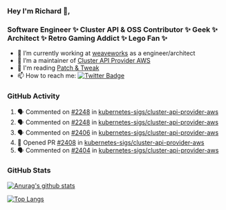 ### Hey I'm Richard 👋, 

<h3 align="left">Software Engineer ✨ Cluster API & OSS Contributor ✨ Geek ✨ Architect ✨ Retro Gaming Addict ✨ Lego Fan ✨</h3>

- 🔭 I’m currently working at [weaveworks](https://github.com/weaveworks) as a engineer/architect
- 👯 I’m a maintainer of [Cluster API Provider AWS](https://github.com/kubernetes-sigs/cluster-api-provider-aws)
- 💬 I'm reading [Patch & Tweak](https://bjooks.com/products/patch-tweak-exploring-modular-synthesis)
- 📫 How to reach me: [![Twitter Badge](https://img.shields.io/badge/-@fruit_case-00acee?style=flat&logo=Twitter&logoColor=white)](https://twitter.com/intent/follow?screen_name=fruit_case "Follow on Twitter")

### GitHub Activity 

<!--START_SECTION:activity-->
1. 🗣 Commented on [#2248](https://github.com/kubernetes-sigs/cluster-api-provider-aws/issues/2248) in [kubernetes-sigs/cluster-api-provider-aws](https://github.com/kubernetes-sigs/cluster-api-provider-aws)
2. 🗣 Commented on [#2248](https://github.com/kubernetes-sigs/cluster-api-provider-aws/issues/2248) in [kubernetes-sigs/cluster-api-provider-aws](https://github.com/kubernetes-sigs/cluster-api-provider-aws)
3. 🗣 Commented on [#2406](https://github.com/kubernetes-sigs/cluster-api-provider-aws/issues/2406) in [kubernetes-sigs/cluster-api-provider-aws](https://github.com/kubernetes-sigs/cluster-api-provider-aws)
4. 💪 Opened PR [#2408](https://github.com/kubernetes-sigs/cluster-api-provider-aws/pull/2408) in [kubernetes-sigs/cluster-api-provider-aws](https://github.com/kubernetes-sigs/cluster-api-provider-aws)
5. 🗣 Commented on [#2404](https://github.com/kubernetes-sigs/cluster-api-provider-aws/issues/2404) in [kubernetes-sigs/cluster-api-provider-aws](https://github.com/kubernetes-sigs/cluster-api-provider-aws)
<!--END_SECTION:activity-->

### GitHub Stats

[![Anurag's github stats](https://github-readme-stats.vercel.app/api?username=richardcase&count_private=true&show_icons=true)](https://github.com/anuraghazra/github-readme-stats)

[![Top Langs](https://github-readme-stats.vercel.app/api/top-langs/?username=richardcase&hide=html&layout=compact)](https://github.com/anuraghazra/github-readme-stats)
